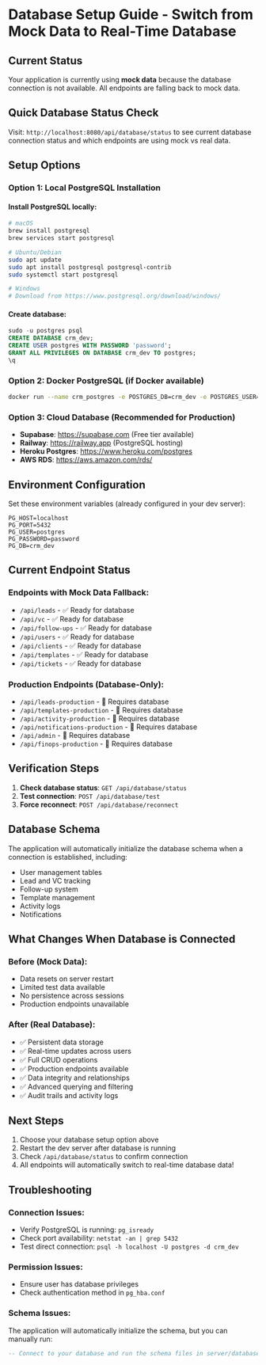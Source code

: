 # Database Setup Guide - Switch from Mock Data to Real-Time Database

## Current Status

Your application is currently using **mock data** because the database connection is not available. All endpoints are falling back to mock data.

## Quick Database Status Check

Visit: `http://localhost:8080/api/database/status` to see current database connection status and which endpoints are using mock vs real data.

## Setup Options

### Option 1: Local PostgreSQL Installation

#### Install PostgreSQL locally:

```bash
# macOS
brew install postgresql
brew services start postgresql

# Ubuntu/Debian
sudo apt update
sudo apt install postgresql postgresql-contrib
sudo systemctl start postgresql

# Windows
# Download from https://www.postgresql.org/download/windows/
```

#### Create database:

```sql
sudo -u postgres psql
CREATE DATABASE crm_dev;
CREATE USER postgres WITH PASSWORD 'password';
GRANT ALL PRIVILEGES ON DATABASE crm_dev TO postgres;
\q
```

### Option 2: Docker PostgreSQL (if Docker available)

```bash
docker run --name crm_postgres -e POSTGRES_DB=crm_dev -e POSTGRES_USER=postgres -e POSTGRES_PASSWORD=password -p 5432:5432 -d postgres:15
```

### Option 3: Cloud Database (Recommended for Production)

- **Supabase**: https://supabase.com (Free tier available)
- **Railway**: https://railway.app (PostgreSQL hosting)
- **Heroku Postgres**: https://www.heroku.com/postgres
- **AWS RDS**: https://aws.amazon.com/rds/

## Environment Configuration

Set these environment variables (already configured in your dev server):

```
PG_HOST=localhost
PG_PORT=5432
PG_USER=postgres
PG_PASSWORD=password
PG_DB=crm_dev
```

## Current Endpoint Status

### Endpoints with Mock Data Fallback:

- `/api/leads` - ✅ Ready for database
- `/api/vc` - ✅ Ready for database
- `/api/follow-ups` - ✅ Ready for database
- `/api/users` - ✅ Ready for database
- `/api/clients` - ✅ Ready for database
- `/api/templates` - ✅ Ready for database
- `/api/tickets` - ✅ Ready for database

### Production Endpoints (Database-Only):

- `/api/leads-production` - 🔴 Requires database
- `/api/templates-production` - 🔴 Requires database
- `/api/activity-production` - 🔴 Requires database
- `/api/notifications-production` - 🔴 Requires database
- `/api/admin` - 🔴 Requires database
- `/api/finops-production` - 🔴 Requires database

## Verification Steps

1. **Check database status**: `GET /api/database/status`
2. **Test connection**: `POST /api/database/test`
3. **Force reconnect**: `POST /api/database/reconnect`

## Database Schema

The application will automatically initialize the database schema when a connection is established, including:

- User management tables
- Lead and VC tracking
- Follow-up system
- Template management
- Activity logs
- Notifications

## What Changes When Database is Connected

### Before (Mock Data):

- Data resets on server restart
- Limited test data available
- No persistence across sessions
- Production endpoints unavailable

### After (Real Database):

- ✅ Persistent data storage
- ✅ Real-time updates across users
- ✅ Full CRUD operations
- ✅ Production endpoints available
- ✅ Data integrity and relationships
- ✅ Advanced querying and filtering
- ✅ Audit trails and activity logs

## Next Steps

1. Choose your database setup option above
2. Restart the dev server after database is running
3. Check `/api/database/status` to confirm connection
4. All endpoints will automatically switch to real-time database data!

## Troubleshooting

### Connection Issues:

- Verify PostgreSQL is running: `pg_isready`
- Check port availability: `netstat -an | grep 5432`
- Test direct connection: `psql -h localhost -U postgres -d crm_dev`

### Permission Issues:

- Ensure user has database privileges
- Check authentication method in `pg_hba.conf`

### Schema Issues:

The application will automatically initialize the schema, but you can manually run:

```sql
-- Connect to your database and run the schema files in server/database/
```
